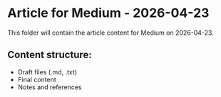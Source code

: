 # Article for Medium - 2026-04-23

This folder will contain the article content for Medium on 2026-04-23.

## Content structure:
- Draft files (.md, .txt)
- Final content
- Notes and references
